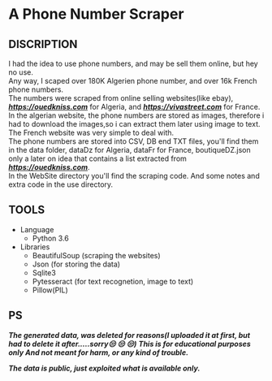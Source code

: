 # A Phone Number Scraper

## DISCRIPTION

I had the idea to use phone numbers, and may be sell them online,
but hey no use.  
Any way, I scaped over 180K Algerien phone number, and over 16k French phone numbers.  
The numbers were scraped from online selling websites(like ebay),
***<https://ouedkniss.com>*** for Algeria, and ***<https://vivastreet.com>*** for France. In the algerian website, the phone numbers are stored as images, therefore i had to download the images,so i can extract them later using image to text. The French website was very simple to deal with.  
The phone numbers are stored into CSV, DB end TXT files, you'll find them in the data folder, dataDz for Algeria, dataFr for France, boutiqueDZ.json only a later on idea that contains a list extracted from ***<https://ouedkniss.com>***.  
In the WebSite directory you'll find the scraping code. And some notes and extra code in the use directory.

## TOOLS

* Language
  * Python 3.6
* Libraries
  * BeautifulSoup (scraping the websites)
  * Json (for storing the data)
  * Sqlite3
  * Pytesseract (for text recognetion, image to text)
  * Pillow(PIL)

## PS

***The generated data, was deleted for reasons(I uploaded it at first, but had to delete it after.....sorry:unamused: :unamused: :unamused:)***
***This is for educational purposes only And not meant for harm, or any kind of trouble.***

***The data is public, just exploited what is available only.***

